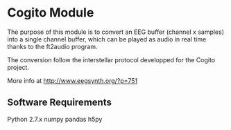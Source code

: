 # Cogito Module

The purpose of this module is to convert an EEG buffer (channel x samples) into a single channel buffer, which can be played as audio in real time thanks to the ft2audio program.

The conversion follow the interstellar protocol developped for the Cogito project.

More info at http://www.eegsynth.org/?p=751

## Software Requirements

Python 2.7.x
numpy
pandas
h5py
